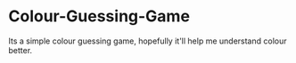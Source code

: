 # Colour-Guessing-Game
Its a simple colour guessing game, hopefully it'll help me understand colour better.
